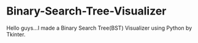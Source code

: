 # Binary-Search-Tree-Visualizer
Hello guys...I made a Binary Search Tree(BST) Visualizer using Python by Tkinter.
